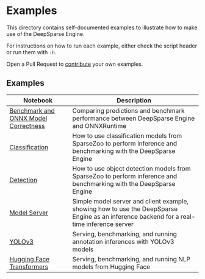 <!--
Copyright (c) 2021 - present / Neuralmagic, Inc. All Rights Reserved.

Licensed under the Apache License, Version 2.0 (the "License");
you may not use this file except in compliance with the License.
You may obtain a copy of the License at

   http://www.apache.org/licenses/LICENSE-2.0

Unless required by applicable law or agreed to in writing,
software distributed under the License is distributed on an "AS IS" BASIS,
WITHOUT WARRANTIES OR CONDITIONS OF ANY KIND, either express or implied.
See the License for the specific language governing permissions and
limitations under the License.
-->

# Examples

This directory contains self-documented examples to illustrate how to make use of the DeepSparse Engine. 

For instructions on how to run each example, either check the script header or run them with `-h`.

Open a Pull Request to [contribute](https://github.com/neuralmagic/deepsparse/blob/main/CONTRIBUTING.md) your own examples.

## Examples

| Notebook     |      Description      |
|----------|-------------|
| [Benchmark and ONNX Model Correctness](https://github.com/neuralmagic/deepsparse/blob/main/examples/benchmark/)  | Comparing predictions and benchmark performance between DeepSparse Engine and ONNXRuntime  |
| [Classification](https://github.com/neuralmagic/deepsparse/blob/main/examples/classification/)  | How to use classification models from SparseZoo to perform inference and benchmarking with the DeepSparse Engine  |
| [Detection](https://github.com/neuralmagic/deepsparse/blob/main/examples/detection/)  | How to use object detection models from SparseZoo to perform inference and benchmarking with the DeepSparse Engine  |
| [Model Server](https://github.com/neuralmagic/deepsparse/blob/main/examples/flask/)  | Simple model server and client example, showing how to use the DeepSparse Engine as an inference backend for a real-time inference server |
| [YOLOv3](https://github.com/neuralmagic/deepsparse/blob/main/examples/ultralytics-yolov3/) | Serving, benchmarking, and running annotation inferences with YOLOv3 models |
| [Hugging Face Transformers](https://github.com/neuralmagic/deepsparse/blob/main/examples/huggingface-transformers/) | Serving, benchmarking, and running NLP models from Hugging Face |
